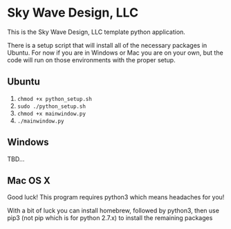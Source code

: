 # Sky Wave Design, LLC
This is the Sky Wave Design, LLC template python application.

There is a setup script that will install all of the necessary packages in 
Ubuntu.  For now if you are in Windows or Mac you are on your own, but the code
will run on those environments with the proper setup.

## Ubuntu

1. `chmod +x python_setup.sh`
2. `sudo ./python_setup.sh`
3. `chmod +x mainwindow.py`
4. `./mainwindow.py`

## Windows
TBD...

## Mac OS X

Good luck!  This program requires python3 which means headaches for you!

With a bit of luck you can install homebrew, followed by python3, then use pip3
(not pip which is for python 2.7.x) to install the remaining packages
